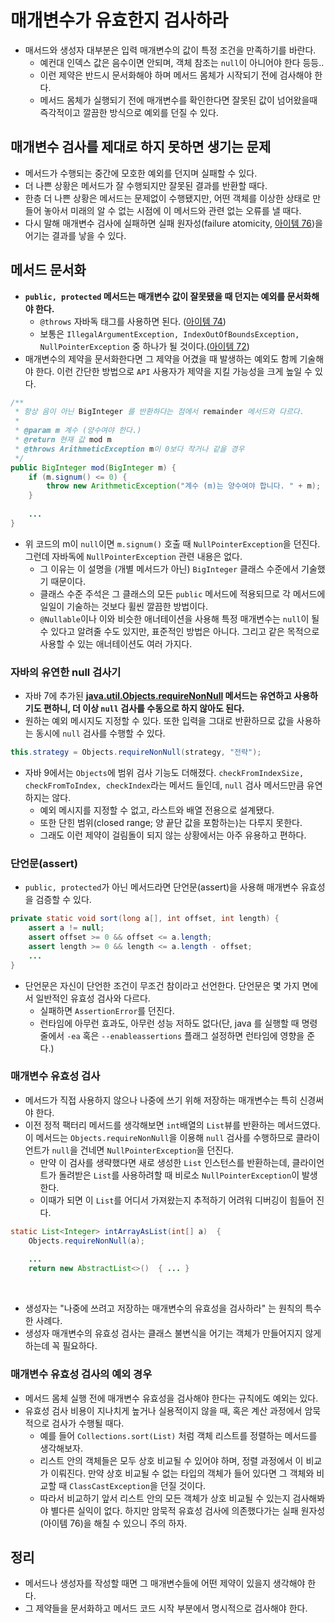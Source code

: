 # 매개변수가 유효한지 검사하라

* 매서드와 생성자 대부분은 입력 매개변수의 값이 특정 조건을 만족하기를 바란다.
  * 예컨대 인덱스 값은 음수이면 안되며, 객체 참조는 `null`이 아니어야 한다 등등..
  * 이런 제약은 반드시 문서화해야 하며 메서드 몸체가 시작되기 전에 검사해야 한다.
  * 메서드 몸체가 실행되기 전에 매개변수를 확인한다면 잘못된 값이 넘어왔을때 즉각적이고 깔끔한 방식으로 예외를 던질 수 있다.

## 매개변수 검사를 제대로 하지 못하면 생기는 문제

* 메서드가 수행되는 중간에 모호한 예외를 던지며 실패할 수 있다.
* 더 나쁜 상황은 메서드가 잘 수행되지만 잘못된 결과를 반환할 때다.
* 한층 더 나쁜 상황은 메서드는 문제없이 수행됐지만, 어떤 객체를 이상한 상태로 만들어 놓아서 미래의 알 수 없는 시점에 이 메서드와
 관련 없는 오류를 낼 때다.
* 다시 말해 매개변수 검사에 실패하면 실패 원자성(failure atomicity, [아이템 76](https://github.com/parkhanbeen/study/blob/master/effective-java/10%EC%9E%A5/76.%EA%B0%80%EB%8A%A5%ED%95%9C%20%ED%95%9C%20%EC%8B%A4%ED%8C%A8%20%EC%9B%90%EC%9E%90%EC%A0%81%EC%9C%BC%EB%A1%9C%20%EB%A7%8C%EB%93%A4%EB%9D%BC.md#%EA%B0%80%EB%8A%A5%ED%95%9C-%ED%95%9C-%EC%8B%A4%ED%8C%A8-%EC%9B%90%EC%9E%90%EC%A0%81%EC%9C%BC%EB%A1%9C-%EB%A7%8C%EB%93%A4%EB%9D%BC))을 어기는 결과를 낳을 수 있다.

## 메서드 문서화

* **`public, protected` 메서드는 매개변수 값이 잘못됐을 때 던지는 예외를 문서화해야 한다.**
  * `@throws` 자바독 태그를 사용하면 된다. ([아이템 74](https://github.com/parkhanbeen/study/blob/master/effective-java/10%EC%9E%A5/74.%EB%A9%94%EC%84%9C%EB%93%9C%EA%B0%80%20%EB%8D%98%EC%A7%80%EB%8A%94%20%EB%AA%A8%EB%93%A0%20%EC%98%88%EC%99%B8%EB%A5%BC%20%EB%AC%B8%EC%84%9C%ED%99%94%ED%95%98%EB%9D%BC.md))
  * 보통은 `IllegalArgumentException, IndexOutOfBoundsException, NullPointerException` 중 하나가 될 것이다.([아이템 72](https://github.com/parkhanbeen/study/blob/master/effective-java/10%EC%9E%A5/72.%ED%91%9C%EC%A4%80%20%EC%98%88%EC%99%B8%EB%A5%BC%20%EC%82%AC%EC%9A%A9%ED%95%98%EB%9D%BC.md))
* 매개변수의 제약을 문서화한다면 그 제약을 어겼을 때 발생하는 예외도 함께 기술해야 한다. 이런 간단한 방법으로 `API` 사용자가 제약을 지킬 가능성을
  크게 높일 수 있다.

```java
/**
 * 항상 음이 아닌 BigInteger 를 반환하다는 점에서 remainder 메서드와 다르다.
 * 
 * @param m 계수 (양수여야 한다.)
 * @return 현재 값 mod m
 * @throws ArithmeticException m이 0보다 작거나 같을 경우
 */
public BigInteger mod(BigInteger m) {
    if (m.signum() <= 0) {
        throw new ArithmeticException("계수 (m)는 양수여야 합니다. " + m);
    }
    
    ...
}
```

* 위 코드의 m이 `null`이면 `m.signum()` 호출 때 `NullPointerException`을 던진다. 그런데 자바독에 `NullPointerException` 관련 내용은
  없다.
  * 그 이유는 이 설명을 (개별 메서드가 아닌) `BigInteger` 클래스 수준에서 기술했기 때문이다.
  * 클래스 수준 주석은 그 클래스의 모든 `public` 메서드에 적용되므로 각 메서드에 일일이 기술하는 것보다 휠씬 깔끔한 방법이다.
  * `@Nullable`이나 이와 비슷한 애너테이션을 사용해 특정 매개변수는 `null`이 될 수 있다고 알려줄 수도 있지만, 표준적인 방법은 아니다.
   그리고 같은 목적으로 사용할 수 있는 애너테이션도 여러 가지다.

### 자바의 유연한 null 검사기

* 자바 7에 추가된 **[java.util.Objects.requireNonNull](https://docs.oracle.com/javase/8/docs/api/java/util/Objects.html#requireNonNull-T-) 메서드는
  유연하고 사용하기도 편하니, 더 이상 `null` 검사를 수동으로 하지 않아도 된다.**
* 원하는 예외 메시지도 지정할 수 있다. 또한 입력을 그대로 반환하므로 값을 사용하는 동시에 `null` 검사를 수행할 수 있다.

```java
this.strategy = Objects.requireNonNull(strategy, "전략");
```

* 자바 9에서는 `Objects`에 범위 검사 기능도 더해졌다. `checkFromIndexSize, checkFromToIndex, checkIndex`라는 메서드 들인데,
 `null` 검사 메서드만큼 유연하지는 않다. 
  * 예외 메시지를 지정할 수 없고, 라스트와 배열 전용으로 설계됐다. 
  * 또한 단힌 범위(closed range; 양 끝단 값을 포함하는)는 다루지 못한다.
  * 그래도 이런 제약이 걸림돌이 되지 않는 상황에서는 아주 유용하고 편하다.

### 단언문(assert)

* `public, protected`가 아닌 메서드라면 단언문(assert)을 사용해 매개변수 유효성을 검증할 수 있다.

```java
private static void sort(long a[], int offset, int length) {
    assert a != null;
    assert offset >= 0 && offset <= a.length;
    assert length >= 0 && length <= a.length - offset;
    ...
}
```

* 단언문은 자신이 단언한 조건이 무조건 참이라고 선언한다. 단언문은 몇 가지 면에서 일반적인 유효성 검사와 다르다.
  * 실패하면 `AssertionError`를 던진다.
  * 런타임에 아무런 효과도, 아무런 성능 저하도 없다(단, java 를 실행할 때 명령줄에서 `-ea` 혹은 `--enableassertions` 플래그 설정하면 런타임에 영향을 준다.)

### 매개변수 유효성 검사

* 메서드가 직접 사용하지 않으나 나중에 쓰기 위해 저장하는 매개변수는 특히 신경써야 한다.
* 이전 정적 팩터리 메서드를 생각해보면 `int`배열의 `List`뷰를 반환하는 메서드였다. 이 메서드는 `Objects.requireNonNull`을 이용해 `null` 검사를 수행하므로
  클라이언트가 `null`을 건네면 `NullPointerException`을 던진다.
  * 만약 이 검사를 생략했다면 새로 생성한 `List` 인스턴스를 반환하는데, 클라이언트가 돌려받은 `List`를 사용하려할 때 비로소 `NullPointerException`이 발생한다.
  * 이때가 되면 이 `List`를 어디서 가져왔는지 추적하기 어려워 디버깅이 힘들어 진다.
```java
static List<Integer> intArrayAsList(int[] a)  {
    Objects.requireNonNull(a);
    
    ...
    return new AbstractList<>()  { ... }
```

<br>

* 생성자는 "나중에 쓰려고 저장하는 매개변수의 유효성을 검사하라" 는 원칙의 특수한 사례다. <br>
* 생성자 매개변수의 유효성 검사는 클래스 불변식을 어기는 객체가 만들어지지 않게 하는데 꼭 필요하다.

### 매개변수 유효성 검사의 예외 경우

* 메서드 몸체 실행 전에 매개변수 유효성을 검사해야 한다는 규칙에도 예외는 있다.
* 유효성 검사 비용이 지나치게 높거나 실용적이지 않을 때, 혹은 계산 과정에서 암묵적으로 검사가 수행될 때다.
  * 예를 들어 `Collections.sort(List)` 처럼 객체 리스트를 정렬하는 메서드를 생각해보자.
  * 리스트 안의 객체들은 모두 상호 비교될 수 있어야 하며, 정렬 과정에서 이 비교가 이뤄진다. 만약 상호 비교될 수 없는 타입의 객체가 들어 있다면
   그 객체와 비교할 때 `ClassCastException`을 던질 것이다. 
  * 따라서 비교하기 앞서 리스트 안의 모든 객체가 상호 비교될 수 있는지 검사해봐야 별다른 실익이 없다. 하지만 암묵적 유효성 검사에
   의존했다가는 실패 원자성(아이템 76)을 해칠 수 있으니 주의 하자.

## 정리

* 메서드나 생성자를 작성할 때면 그 매개변수들에 어떤 제약이 있을지 생각해야 한다.
* 그 제약들을 문서화하고 메서드 코드 시작 부분에서 명시적으로 검사해야 한다.

